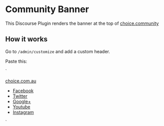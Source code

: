 # Community Banner

This Discourse Plugin renders the banner at the top of [choice.community](http://choice.community)

## How it works

Go to `/admin/customize` and add a custom header.

Paste this:

`
<div id="community-banner">
  <div class="wrap">
    <div id="community-banner-links">
      <a href="http://www.choice.com.au">choice.com.au</a>
    </div>
    <div id="community-banner-icons">
        <ul>
            <li class="facebook"><a href="https://www.facebook.com/choiceaustralia">Facebook</a></li>
            <li class="twitter"><a href="https://twitter.com/choiceaustralia">Twitter</a></li>
            <li class="google"><a href="https://plus.google.com/+choiceaustralia/posts">Google+</a></li>
            <li class="youtube"><a href="http://www.youtube.com/choiceaustralia">Youtube</a></li>
            <li class="instagram"><a href="http://www.instagram.com/choiceaustralia">Instagram</a></li>
        </ul>
    </div>
  </div>
</div>
`
